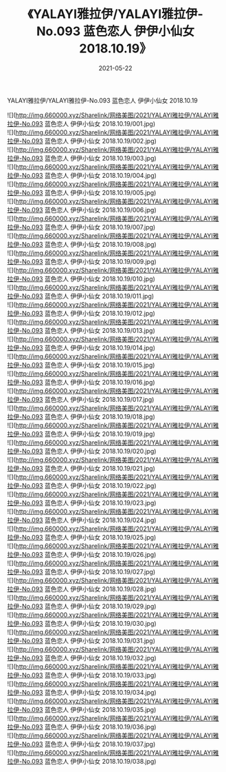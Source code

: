 ﻿---
layout: post
title:  《YALAYI雅拉伊/YALAYI雅拉伊-No.093 蓝色恋人 伊伊小仙女 2018.10.19》
date:   2021-05-22
img: http://img.660000.xyz/Sharelink/网络美图/2021/YALAYI雅拉伊/YALAYI雅拉伊-No.093 蓝色恋人 伊伊小仙女 2018.10.19/000.jpg
categories: [美女, 清纯, 唯美]
---

YALAYI雅拉伊/YALAYI雅拉伊-No.093 蓝色恋人 伊伊小仙女 2018.10.19

 ![](http://img.660000.xyz/Sharelink/网络美图/2021/YALAYI雅拉伊/YALAYI雅拉伊-No.093 蓝色恋人 伊伊小仙女 2018.10.19/001.jpg) <br>![](http://img.660000.xyz/Sharelink/网络美图/2021/YALAYI雅拉伊/YALAYI雅拉伊-No.093 蓝色恋人 伊伊小仙女 2018.10.19/002.jpg) <br>![](http://img.660000.xyz/Sharelink/网络美图/2021/YALAYI雅拉伊/YALAYI雅拉伊-No.093 蓝色恋人 伊伊小仙女 2018.10.19/003.jpg) <br>![](http://img.660000.xyz/Sharelink/网络美图/2021/YALAYI雅拉伊/YALAYI雅拉伊-No.093 蓝色恋人 伊伊小仙女 2018.10.19/004.jpg) <br>![](http://img.660000.xyz/Sharelink/网络美图/2021/YALAYI雅拉伊/YALAYI雅拉伊-No.093 蓝色恋人 伊伊小仙女 2018.10.19/005.jpg) <br>![](http://img.660000.xyz/Sharelink/网络美图/2021/YALAYI雅拉伊/YALAYI雅拉伊-No.093 蓝色恋人 伊伊小仙女 2018.10.19/006.jpg) <br>![](http://img.660000.xyz/Sharelink/网络美图/2021/YALAYI雅拉伊/YALAYI雅拉伊-No.093 蓝色恋人 伊伊小仙女 2018.10.19/007.jpg) <br>![](http://img.660000.xyz/Sharelink/网络美图/2021/YALAYI雅拉伊/YALAYI雅拉伊-No.093 蓝色恋人 伊伊小仙女 2018.10.19/008.jpg) <br>![](http://img.660000.xyz/Sharelink/网络美图/2021/YALAYI雅拉伊/YALAYI雅拉伊-No.093 蓝色恋人 伊伊小仙女 2018.10.19/009.jpg) <br>![](http://img.660000.xyz/Sharelink/网络美图/2021/YALAYI雅拉伊/YALAYI雅拉伊-No.093 蓝色恋人 伊伊小仙女 2018.10.19/010.jpg) <br>![](http://img.660000.xyz/Sharelink/网络美图/2021/YALAYI雅拉伊/YALAYI雅拉伊-No.093 蓝色恋人 伊伊小仙女 2018.10.19/011.jpg) <br>![](http://img.660000.xyz/Sharelink/网络美图/2021/YALAYI雅拉伊/YALAYI雅拉伊-No.093 蓝色恋人 伊伊小仙女 2018.10.19/012.jpg) <br>![](http://img.660000.xyz/Sharelink/网络美图/2021/YALAYI雅拉伊/YALAYI雅拉伊-No.093 蓝色恋人 伊伊小仙女 2018.10.19/013.jpg) <br>![](http://img.660000.xyz/Sharelink/网络美图/2021/YALAYI雅拉伊/YALAYI雅拉伊-No.093 蓝色恋人 伊伊小仙女 2018.10.19/014.jpg) <br>![](http://img.660000.xyz/Sharelink/网络美图/2021/YALAYI雅拉伊/YALAYI雅拉伊-No.093 蓝色恋人 伊伊小仙女 2018.10.19/015.jpg) <br>![](http://img.660000.xyz/Sharelink/网络美图/2021/YALAYI雅拉伊/YALAYI雅拉伊-No.093 蓝色恋人 伊伊小仙女 2018.10.19/016.jpg) <br>![](http://img.660000.xyz/Sharelink/网络美图/2021/YALAYI雅拉伊/YALAYI雅拉伊-No.093 蓝色恋人 伊伊小仙女 2018.10.19/017.jpg) <br>![](http://img.660000.xyz/Sharelink/网络美图/2021/YALAYI雅拉伊/YALAYI雅拉伊-No.093 蓝色恋人 伊伊小仙女 2018.10.19/018.jpg) <br>![](http://img.660000.xyz/Sharelink/网络美图/2021/YALAYI雅拉伊/YALAYI雅拉伊-No.093 蓝色恋人 伊伊小仙女 2018.10.19/019.jpg) <br>![](http://img.660000.xyz/Sharelink/网络美图/2021/YALAYI雅拉伊/YALAYI雅拉伊-No.093 蓝色恋人 伊伊小仙女 2018.10.19/020.jpg) <br>![](http://img.660000.xyz/Sharelink/网络美图/2021/YALAYI雅拉伊/YALAYI雅拉伊-No.093 蓝色恋人 伊伊小仙女 2018.10.19/021.jpg) <br>![](http://img.660000.xyz/Sharelink/网络美图/2021/YALAYI雅拉伊/YALAYI雅拉伊-No.093 蓝色恋人 伊伊小仙女 2018.10.19/022.jpg) <br>![](http://img.660000.xyz/Sharelink/网络美图/2021/YALAYI雅拉伊/YALAYI雅拉伊-No.093 蓝色恋人 伊伊小仙女 2018.10.19/023.jpg) <br>![](http://img.660000.xyz/Sharelink/网络美图/2021/YALAYI雅拉伊/YALAYI雅拉伊-No.093 蓝色恋人 伊伊小仙女 2018.10.19/024.jpg) <br>![](http://img.660000.xyz/Sharelink/网络美图/2021/YALAYI雅拉伊/YALAYI雅拉伊-No.093 蓝色恋人 伊伊小仙女 2018.10.19/025.jpg) <br>![](http://img.660000.xyz/Sharelink/网络美图/2021/YALAYI雅拉伊/YALAYI雅拉伊-No.093 蓝色恋人 伊伊小仙女 2018.10.19/026.jpg) <br>![](http://img.660000.xyz/Sharelink/网络美图/2021/YALAYI雅拉伊/YALAYI雅拉伊-No.093 蓝色恋人 伊伊小仙女 2018.10.19/027.jpg) <br>![](http://img.660000.xyz/Sharelink/网络美图/2021/YALAYI雅拉伊/YALAYI雅拉伊-No.093 蓝色恋人 伊伊小仙女 2018.10.19/028.jpg) <br>![](http://img.660000.xyz/Sharelink/网络美图/2021/YALAYI雅拉伊/YALAYI雅拉伊-No.093 蓝色恋人 伊伊小仙女 2018.10.19/029.jpg) <br>![](http://img.660000.xyz/Sharelink/网络美图/2021/YALAYI雅拉伊/YALAYI雅拉伊-No.093 蓝色恋人 伊伊小仙女 2018.10.19/030.jpg) <br>![](http://img.660000.xyz/Sharelink/网络美图/2021/YALAYI雅拉伊/YALAYI雅拉伊-No.093 蓝色恋人 伊伊小仙女 2018.10.19/031.jpg) <br>![](http://img.660000.xyz/Sharelink/网络美图/2021/YALAYI雅拉伊/YALAYI雅拉伊-No.093 蓝色恋人 伊伊小仙女 2018.10.19/032.jpg) <br>![](http://img.660000.xyz/Sharelink/网络美图/2021/YALAYI雅拉伊/YALAYI雅拉伊-No.093 蓝色恋人 伊伊小仙女 2018.10.19/033.jpg) <br>![](http://img.660000.xyz/Sharelink/网络美图/2021/YALAYI雅拉伊/YALAYI雅拉伊-No.093 蓝色恋人 伊伊小仙女 2018.10.19/034.jpg) <br>![](http://img.660000.xyz/Sharelink/网络美图/2021/YALAYI雅拉伊/YALAYI雅拉伊-No.093 蓝色恋人 伊伊小仙女 2018.10.19/035.jpg) <br>![](http://img.660000.xyz/Sharelink/网络美图/2021/YALAYI雅拉伊/YALAYI雅拉伊-No.093 蓝色恋人 伊伊小仙女 2018.10.19/036.jpg) <br>![](http://img.660000.xyz/Sharelink/网络美图/2021/YALAYI雅拉伊/YALAYI雅拉伊-No.093 蓝色恋人 伊伊小仙女 2018.10.19/037.jpg) <br>![](http://img.660000.xyz/Sharelink/网络美图/2021/YALAYI雅拉伊/YALAYI雅拉伊-No.093 蓝色恋人 伊伊小仙女 2018.10.19/038.jpg) <br>